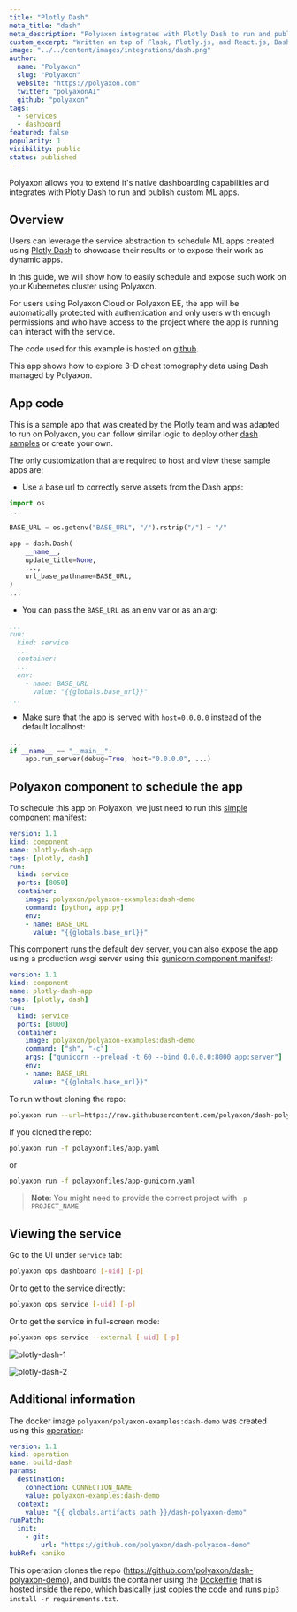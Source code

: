 ```yaml
---
title: "Plotly Dash"
meta_title: "dash"
meta_description: "Polyaxon integrates with Plotly Dash to run and publish custom ML apps."
custom_excerpt: "Written on top of Flask, Plotly.js, and React.js, Dash is a user framework for creating interactive analytical web applications for data visualization in pure Python or R. It provides 100's of charts, graphs, and UI controls, so you can build highly custom analytic apps in just a few lines of code."
image: "../../content/images/integrations/dash.png"
author:
  name: "Polyaxon"
  slug: "Polyaxon"
  website: "https://polyaxon.com"
  twitter: "polyaxonAI"
  github: "polyaxon"
tags:
  - services
  - dashboard
featured: false
popularity: 1
visibility: public
status: published
---
```


Polyaxon allows you to extend it's native dashboarding capabilities and integrates with Plotly Dash to run and publish custom ML apps.

## Overview

Users can leverage the service abstraction to schedule ML apps created using [Plotly Dash](https://plotly.com/dash/open-source/) to showcase their results or to expose their work as dynamic apps.

In this guide, we will show how to easily schedule and expose such work on your Kubernetes cluster using Polyaxon.

For users using Polyaxon Cloud or Polyaxon EE, the app will be automatically protected with authentication and only users with enough permissions 
and who have access to the project where the app is running can interact with the service.

The code used for this example is hosted on [github](https://github.com/polyaxon/dash-polyaxon-demo).

This app shows how to explore 3-D chest tomography data using Dash managed by Polyaxon.  

## App code

This is a sample app that was created by the Plotly team and was adapted to run on Polyaxon, you can follow similar logic to deploy other [dash samples](https://github.com/plotly/dash-sample-apps) or create your own.

The only customization that are required to host and view these sample apps are:

 * Use a base url to correctly serve assets from the Dash apps:
 
```python
import os
...

BASE_URL = os.getenv("BASE_URL", "/").rstrip("/") + "/"

app = dash.Dash(
    __name__,
    update_title=None,
    ...,
    url_base_pathname=BASE_URL,
)
...
```

 * You can pass the `BASE_URL` as an env var or as an arg:
 
```yaml
...
run:
  kind: service
  ...
  container:
  ...
  env:
    - name: BASE_URL
      value: "{{globals.base_url}}"
...
```

 * Make sure that the app is served with `host=0.0.0.0` instead of the default localhost:

```python
...
if __name__ == "__main__":
    app.run_server(debug=True, host="0.0.0.0", ...)
```

## Polyaxon component to schedule the app

To schedule this app on Polyaxon, we just need to run this [simple component manifest](https://github.com/polyaxon/dash-polyaxon-demo/blob/master/polyaxonfiles/app.yaml): 

```yaml
version: 1.1
kind: component
name: plotly-dash-app
tags: [plotly, dash]
run:
  kind: service
  ports: [8050]
  container:
    image: polyaxon/polyaxon-examples:dash-demo
    command: [python, app.py]
    env:
    - name: BASE_URL
      value: "{{globals.base_url}}"
```

This component runs the default dev server, you can also expose the app using a production wsgi server using this [gunicorn component manifest](https://github.com/polyaxon/dash-polyaxon-demo/blob/master/polyaxonfiles/app-gunicorn.yaml):

```yaml
version: 1.1
kind: component
name: plotly-dash-app
tags: [plotly, dash]
run:
  kind: service
  ports: [8000]
  container:
    image: polyaxon/polyaxon-examples:dash-demo
    command: ["sh", "-c"]
    args: ["gunicorn --preload -t 60 --bind 0.0.0.0:8000 app:server"]
    env:
    - name: BASE_URL
      value: "{{globals.base_url}}"
``` 

To run without cloning the repo:

```bash
polyaxon run --url=https://raw.githubusercontent.com/polyaxon/dash-polyaxon-demo/master/polyaxonfiles/app-gunicorn.yaml
```

If you cloned the repo:

```bash
polyaxon run -f polayxonfiles/app.yaml
```

or

```bash
polyaxon run -f polayxonfiles/app-gunicorn.yaml
```

> **Note**: You might need to provide the correct project with `-p PROJECT_NAME`


## Viewing the service 

Go to the UI under `service` tab:

```bash
polyaxon ops dashboard [-uid] [-p]
```

Or to get to the service directly:

```bash
polyaxon ops service [-uid] [-p]
```

Or to get the service in full-screen mode:

```bash
polyaxon ops service --external [-uid] [-p]
```


![plotly-dash-1](../../content/images/integrations/dash/plotly-dash-1.png)

![plotly-dash-2](../../content/images/integrations/dash/plotly-dash-2.png)

## Additional information

The docker image `polyaxon/polyaxon-examples:dash-demo` was created using this [operation](https://github.com/polyaxon/dash-polyaxon-demo/blob/master/polyaxonfiles/build.yaml):

```yaml
version: 1.1
kind: operation
name: build-dash
params:
  destination:
    connection: CONNECTION_NAME
    value: polyaxon-examples:dash-demo
  context:
    value: "{{ globals.artifacts_path }}/dash-polyaxon-demo"
runPatch:
  init:
    - git:
        url: "https://github.com/polyaxon/dash-polyaxon-demo"
hubRef: kaniko
```

This operation clones the repo (https://github.com/polyaxon/dash-polyaxon-demo), 
and builds the container using the [Dockerfile](https://github.com/polyaxon/dash-polyaxon-demo/blob/master/Dockerfile) 
that is hosted inside the repo, which basically just copies the code and runs `pip3 install -r requirements.txt`.
